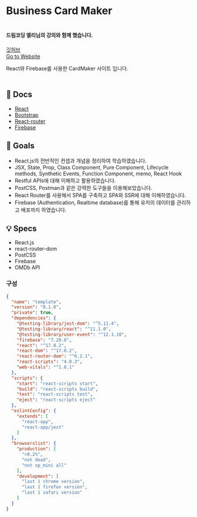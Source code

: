 # Business Card Maker

ㅤ  
**드림코딩 엘리님의 강의와 함께 했습니다.**  
ㅤ  
[깃허브](https://github.com/Cottonwood-moa/CardMaker)  
[Go to Website](https://movie-app-cottonwood.netlify.app/)  

React와 Firebase를 사용한 CardMaker 사이트 입니다.  
ㅤ
## 📖 Docs

- [React](https://reactjs.org/docs/getting-started.html)
- [Bootstrap](https://getbootstrap.com/docs/5.0/getting-started/introduction/)
- [React-router](https://v5.reactrouter.com/web/guides/quick-start)
- [Firebase](https://firebase.google.com/docs)

## 🎯 Goals

- React.js의 전반적인 컨셉과 개념을 정리하여 학습하였습니다.
- JSX, State, Prop, Class Component, Pure Component, Lifecycle methods, Synthetic Events, Function Component, memo, React Hook
- Restful APIs에 대해 이해하고 활용하였습니다.
- PostCSS, Postman과 같은 강력한 도구들을 이용해보았습니다.
- React Router를 사용해서 SPA를 구축하고 SPA와 SSR에 대해 이해하였습니다.
- Firebase (Authentication, Realtime database)를 통해 유저의 데이터를 관리하고 배포까지 하였습니다.


## 💡 Specs

- React.js
- react-router-dom
- PostCSS
- Firebase
- OMDb API

### 구성

```json
{
  "name": "template",
  "version": "0.1.0",
  "private": true,
  "dependencies": {
    "@testing-library/jest-dom": "^5.11.4",
    "@testing-library/react": "^11.1.0",
    "@testing-library/user-event": "^12.1.10",
    "firebase": "7.20.0",
    "react": "^17.0.2",
    "react-dom": "^17.0.2",
    "react-router-dom": "^6.2.1",
    "react-scripts": "4.0.3",
    "web-vitals": "^1.0.1"
  },
  "scripts": {
    "start": "react-scripts start",
    "build": "react-scripts build",
    "test": "react-scripts test",
    "eject": "react-scripts eject"
  },
  "eslintConfig": {
    "extends": [
      "react-app",
      "react-app/jest"
    ]
  },
  "browserslist": {
    "production": [
      ">0.2%",
      "not dead",
      "not op_mini all"
    ],
    "development": [
      "last 1 chrome version",
      "last 1 firefox version",
      "last 1 safari version"
    ]
  }
}
```  
ㅤ  
 

